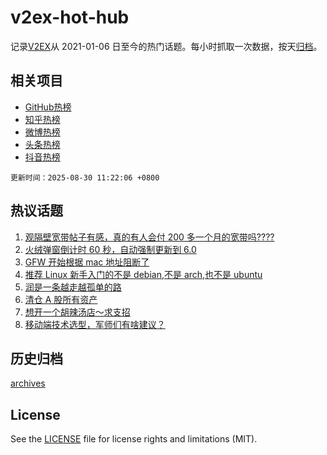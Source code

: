 # v2ex-hot-hub

 记录[V2EX](https://www.v2ex.com/)从 2021-01-06 日至今的热门话题。每小时抓取一次数据，按天[归档](archives)。
 
 ## 相关项目

- [GitHub热榜](https://github.com/snaildev/github-hot-hub)
- [知乎热榜](https://github.com/snaildev/zhihu-hot-hub)
- [微博热榜](https://github.com/snaildev/weibo-hot-hub)
- [头条热榜](https://github.com/snaildev/toutiao-hot-hub)
- [抖音热榜](https://github.com/snaildev/douyin-hot-hub)


 `更新时间：2025-08-30 11:22:06 +0800`

## 热议话题

1. [观隔壁宽带帖子有感，真的有人会付 200 多一个月的宽带吗????](https://www.v2ex.com/t/1155739)
1. [火绒弹窗倒计时 60 秒，自动强制更新到 6.0](https://www.v2ex.com/t/1155748)
1. [GFW 开始根据 mac 地址阻断了](https://www.v2ex.com/t/1155738)
1. [推荐 Linux 新手入门的不是 debian,不是 arch,也不是 ubuntu](https://www.v2ex.com/t/1155752)
1. [润是一条越走越孤单的路](https://www.v2ex.com/t/1155849)
1. [清仓 A 股所有资产](https://www.v2ex.com/t/1155795)
1. [想开一个胡辣汤店～求支招](https://www.v2ex.com/t/1155799)
1. [移动端技术选型，军师们有啥建议？](https://www.v2ex.com/t/1155817)

## 历史归档

[archives](archives)

## License

See the [LICENSE](LICENSE) file for license rights and limitations (MIT).
